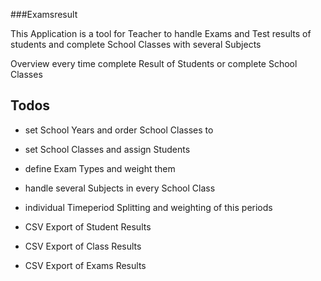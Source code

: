 ###Examsresult

This Application is a tool for Teacher to handle Exams and Test results 
of students and complete School Classes with several Subjects

Overview every time complete Result of Students or complete School Classes

## Todos
* set School Years and order School Classes to
* set School Classes and assign Students
* define Exam Types and weight them
* handle several Subjects in every School Class

* individual Timeperiod Splitting and weighting of this periods

* CSV Export of Student Results
* CSV Export of Class Results
* CSV Export of Exams Results
